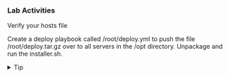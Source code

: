 ### Lab Activities
Verify your hosts file 

Create a deploy playbook called /root/deploy.yml to push the file /root/deploy.tar.gz over to all servers in the /opt directory. Unpackage and run the installer.sh.
<br>

<details>
<summary>Tip</summary>
If you get stuck, the answer file is found in /answers/deploy.yml

```plain
cp /answers/deploy.yml /root/deploy.yml
```{{exec}}
</details>

<br>
<details>
<summary>Solution</summary>

```plain
cat /root/hosts
```{{exec}}

### Yaml for playbook
```
---

- name: Start of Deployer playbook
  hosts: servers
  vars:
  gather_facts: True
  become: False
  tasks:

    - name: Copy deploy.tar.gz over at {{ ansible_date_time.iso8601_basic_short }}
      copy:
        src: /root/deploy.tar.gz
        dest: /opt/deploy.tar.gz
        checksum: c6cd21b75a4b300b9228498c78afc6e7a831839e
```

Everything above is from previous lab

This creates a directory /opt/app on every server
```
    - name: Create directory for us to untar into
      file:
        path: /opt/myapp
        state: directory
```

This module unarchives and places the contents in /opt/myapp
```
    - name: Untar the deployer
      unarchive:
        src: /opt/deploy.tar.gz
        dest: /opt/myapp
```

```
    - name: Make the installer script executable
      file:
        path: /opt/myapp/deploy/deployer.sh
        mode: '0755'
```

These last two modules execute the script to install the app and show us the debug output so we can test/review.
```
    - name: Run the installer and register the output
      shell: /opt/myapp/deploy/deployer.sh
      register: installer_output

    - name: Debug and show the variable installer_output
      debug:
        var: installer_output
```

Run Playbook and verify that everything pushed correctly

```plain
ansible-playbook -i /root/hosts /root/deploy.yml
```{{exec}}

Manual verify for all 

```
ansible servers -i /root/hosts -m shell -a 'ls -l /opt/myapp'
```{{exec}}

</details>